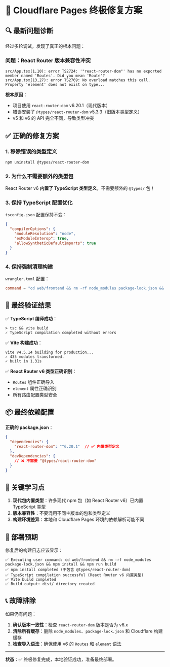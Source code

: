 # 🎯 Cloudflare Pages 终极修复方案

## 🔍 **最新问题诊断**

经过多轮调试，发现了真正的根本问题：

### **问题：React Router 版本兼容性冲突**
```
src/App.tsx(1,10): error TS2724: '"react-router-dom"' has no exported member named 'Routes'. Did you mean 'Route'?
src/App.tsx(13,27): error TS2769: No overload matches this call.
Property 'element' does not exist on type...
```

**根本原因**：
- 项目使用 `react-router-dom` v6.20.1（现代版本）
- 错误安装了 `@types/react-router-dom` v5.3.3（旧版本类型定义）
- v5 和 v6 的 API 完全不同，导致类型冲突

## ✅ **正确的修复方案**

### 1. **移除错误的类型定义**
```bash
npm uninstall @types/react-router-dom
```

### 2. **为什么不需要额外的类型包**
React Router v6 **内置了 TypeScript 类型定义**，不需要额外的 `@types/` 包！

### 3. **保持 TypeScript 配置优化**
`tsconfig.json` 配置保持不变：
```json
{
  "compilerOptions": {
    "moduleResolution": "node",
    "esModuleInterop": true,
    "allowSyntheticDefaultImports": true
  }
}
```

### 4. **保持强制清理构建**
`wrangler.toml` 配置：
```toml
command = "cd web/frontend && rm -rf node_modules package-lock.json && npm install && npm run build"
```

## 🧪 **最终验证结果**

✅ **TypeScript 编译成功**：
```
> tsc && vite build
✓ TypeScript compilation completed without errors
```

✅ **Vite 构建成功**：
```
vite v4.5.14 building for production...
✓ 435 modules transformed.
✓ built in 1.31s
```

✅ **React Router v6 类型正确识别**：
- `Routes` 组件正确导入
- `element` 属性正确识别
- 所有路由配置类型安全

## 📦 **最终依赖配置**

**正确的 package.json**：
```json
{
  "dependencies": {
    "react-router-dom": "^6.20.1"  // ✅ 内置类型定义
  },
  "devDependencies": {
    // ❌ 不需要 "@types/react-router-dom"
  }
}
```

## 🎯 **关键学习点**

1. **现代包内置类型**：许多现代 npm 包（如 React Router v6）已内置 TypeScript 类型
2. **版本兼容性**：不要混用不同主版本的包和类型定义
3. **构建环境差异**：本地和 Cloudflare Pages 环境的依赖解析可能不同

## 🚀 **部署预期**

修复后的构建日志应该显示：
```
✅ Executing user command: cd web/frontend && rm -rf node_modules package-lock.json && npm install && npm run build
✅ npm install completed (不包含 @types/react-router-dom)
✅ TypeScript compilation successful (React Router v6 内置类型)
✅ Vite build completed
✅ Build output: dist/ directory created
```

## 📞 **故障排除**

如果仍有问题：
1. **确认版本一致性**：检查 `react-router-dom` 版本是否为 v6.x
2. **清除所有缓存**：删除 `node_modules`、`package-lock.json` 和 Cloudflare 构建缓存
3. **检查导入语法**：确保使用 v6 的 `Routes` 和 `element` 语法

---

**状态**：✅ 终极修复完成，本地验证成功，准备最终部署。 